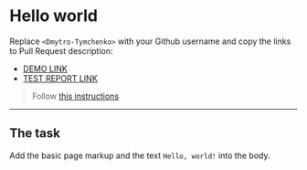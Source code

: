 # Hello world
Replace `<Dmytro-Tymchenko>` with your Github username and copy the links to Pull Request description:
- [DEMO LINK](https://Dmytro-Tymchenko.github.io/layout_hello-world/)
- [TEST REPORT LINK](https://Dmytro-Tymchenko.github..github.io/layout_hello-world/report/html_report/)

> Follow [this instructions](https://mate-academy.github.io/layout_task-guideline/#how-to-solve-the-layout-tasks-on-github)
___

## The task
Add the basic page markup and the text `Hello, world!` into the body.

